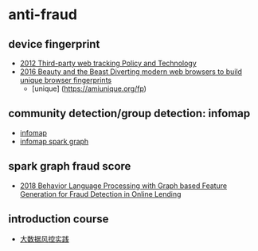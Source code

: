 ﻿# anti-fraud

## device fingerprint
* [2012 Third-party web tracking Policy and Technology](http://cyberlaw.stanford.edu/files/publication/files/trackingsurvey12.pdf)
* [2016 Beauty and the Beast Diverting modern web browsers to build unique browser fingerprints](https://hal.inria.fr/hal-01285470/file/beauty-sp16.pdf)
	* [unique] (https://amiunique.org/fp)

## community detection/group detection: infomap
* [infomap](http://www.mapequation.org/)
* [infomap spark graph](https://github.com/felixfung/InfoFlow)


## spark graph fraud score
* [2018 Behavior Language Processing with Graph based Feature Generation for Fraud Detection in Online Lending](snap.stanford.edu/mis2/files/MIS2_paper_26.pdf)


## introduction course
* [大数据风控实践](https://study.163.com/course/introduction.htm?courseId=1208936823)

